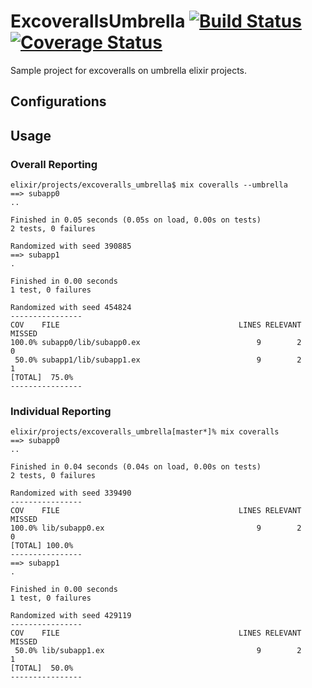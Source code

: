 ExcoverallsUmbrella [![Build Status](https://secure.travis-ci.org/parroty/excoveralls_umbrella.png?branch=master "Build Status")](http://travis-ci.org/parroty/excoveralls_umbrella) [![Coverage Status](https://coveralls.io/repos/parroty/excoveralls_umbrella/badge.png?branch=master)](https://coveralls.io/r/parroty/excoveralls_umbrella?branch=master)
============

Sample project for excoveralls on umbrella elixir projects.

## Configurations

## Usage
### Overall Reporting

```shell
elixir/projects/excoveralls_umbrella$ mix coveralls --umbrella
==> subapp0
..

Finished in 0.05 seconds (0.05s on load, 0.00s on tests)
2 tests, 0 failures

Randomized with seed 390885
==> subapp1
.

Finished in 0.00 seconds
1 test, 0 failures

Randomized with seed 454824
----------------
COV    FILE                                        LINES RELEVANT   MISSED
100.0% subapp0/lib/subapp0.ex                          9        2        0
 50.0% subapp1/lib/subapp1.ex                          9        2        1
[TOTAL]  75.0%
----------------
```

### Individual Reporting
```shell
elixir/projects/excoveralls_umbrella[master*]% mix coveralls
==> subapp0
..

Finished in 0.04 seconds (0.04s on load, 0.00s on tests)
2 tests, 0 failures

Randomized with seed 339490
----------------
COV    FILE                                        LINES RELEVANT   MISSED
100.0% lib/subapp0.ex                                  9        2        0
[TOTAL] 100.0%
----------------
==> subapp1
.

Finished in 0.00 seconds
1 test, 0 failures

Randomized with seed 429119
----------------
COV    FILE                                        LINES RELEVANT   MISSED
 50.0% lib/subapp1.ex                                  9        2        1
[TOTAL]  50.0%
----------------
```